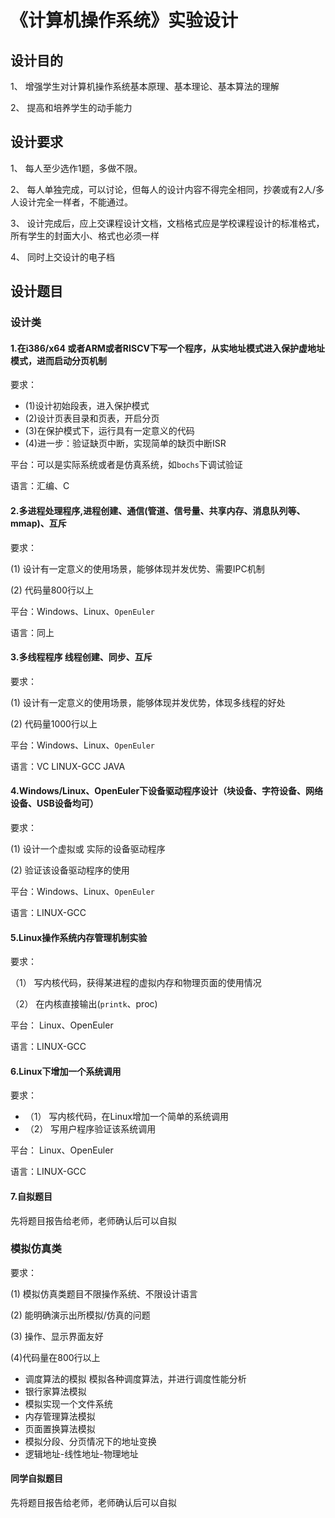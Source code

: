 # 《计算机操作系统》实验设计

## 设计目的

1、 增强学生对计算机操作系统基本原理、基本理论、基本算法的理解

2、 提高和培养学生的动手能力

## 设计要求

1、 每人至少选作1题，多做不限。

2、 每人单独完成，可以讨论，但每人的设计内容不得完全相同，抄袭或有2人/多人设计完全一样者，不能通过。

3、 设计完成后，应上交课程设计文档，文档格式应是学校课程设计的标准格式，所有学生的封面大小、格式也必须一样

4、 同时上交设计的电子档

## 设计题目

### 设计类

#### 1.在i386/x64 或者ARM或者RISCV下写一个程序，从实地址模式进入保护虚地址模式，进而启动分页机制

要求：

- (1)设计初始段表，进入保护模式
- (2)设计页表目录和页表，开启分页
- (3)在保护模式下，运行具有一定意义的代码
- (4)进一步：验证缺页中断，实现简单的缺页中断ISR

平台：可以是实际系统或者是仿真系统，如`bochs`下调试验证

语言：汇编、C

#### 2.多进程处理程序,进程创建、通信(管道、信号量、共享内存、消息队列等、mmap)、互斥

要求：

(1) 设计有一定意义的使用场景，能够体现并发优势、需要IPC机制

(2) 代码量800行以上

平台：Windows、Linux、`OpenEuler`

语言：同上

#### 3.多线程程序  线程创建、同步、互斥

要求：

(1) 设计有一定意义的使用场景，能够体现并发优势，体现多线程的好处

(2) 代码量1000行以上

平台：Windows、Linux、`OpenEuler`

语言：VC  LINUX-GCC  JAVA

#### 4.Windows/Linux、OpenEuler下设备驱动程序设计（块设备、字符设备、网络设备、USB设备均可）

要求：

(1) 设计一个虚拟或 实际的设备驱动程序

(2) 验证该设备驱动程序的使用

平台：Windows、Linux、`OpenEuler`

语言：LINUX-GCC

#### 5.Linux操作系统内存管理机制实验

要求：

（1） 写内核代码，获得某进程的虚拟内存和物理页面的使用情况

（2） 在内核直接输出(`printk`、proc)

平台： Linux、OpenEuler

语言：LINUX-GCC

#### 6.Linux下增加一个系统调用

要求：

- （1） 写内核代码，在Linux增加一个简单的系统调用
- （2） 写用户程序验证该系统调用

平台： Linux、OpenEuler

语言：LINUX-GCC

#### 7.自拟题目

先将题目报告给老师，老师确认后可以自拟

### 模拟仿真类

要求：

(1) 模拟仿真类题目不限操作系统、不限设计语言

(2) 能明确演示出所模拟/仿真的问题

(3) 操作、显示界面友好

(4)代码量在800行以上

- 调度算法的模拟  模拟各种调度算法，并进行调度性能分析
- 银行家算法模拟
- 模拟实现一个文件系统
- 内存管理算法模拟
- 页面置换算法模拟
- 模拟分段、分页情况下的地址变换
- 逻辑地址-线性地址-物理地址

#### 同学自拟题目

先将题目报告给老师，老师确认后可以自拟

 

